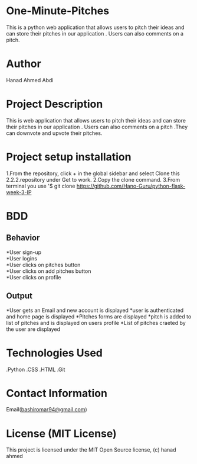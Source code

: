 # One-Minute-Pitches
This is a python web application that allows users to pitch their ideas and can store their pitches in our application . Users can also comments on a pitch.
# Author
Hanad Ahmed Abdi
# Project Description
This is web application that allows users to pitch their ideas and can store their pitches in our application . Users can also comments on a pitch .They can downvote and upvote their pitches.
# Project setup installation
1.From the repository, click + in the global sidebar and select Clone this 2.2.2.repository under Get to work.
2.Copy the clone command.
3.From terminal you use '$ git clone https://github.com/Hano-Guru/python-flask-week-3-IP

# BDD

## Behavior	
*User sign-up	
*User logins	
*User clicks on pitches button	
*User clicks on add pitches button	
*User clicks on profile

## Output
*User gets an Email and new account is displayed
*user is authenticated and home page is displayed
*Pitches forms are displayed
*pitch is added to list of pitches and is displayed on users profile
*List of pitches craeted by the user are displayed

# Technologies Used
.Python
.CSS
.HTML
.Git

# Contact Information
 Email(bashiromar94@gmail.com)

# License (MIT License)
This project is licensed under the MIT Open Source license, (c) hanad ahmed
